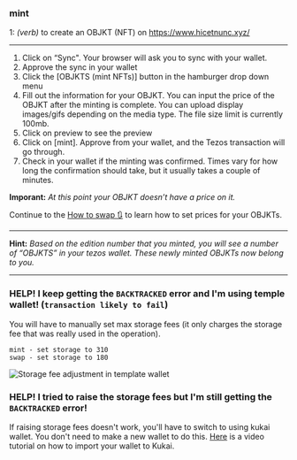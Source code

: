 ### **mint**

1: _(verb)_ to create an OBJKT (NFT) on https://www.hicetnunc.xyz/

***

1. Click on “Sync". Your browser will ask you to sync with your wallet.
2. Approve the sync in your wallet
3. Click the [OBJKTS (mint NFTs)] button in the hamburger drop down menu
6. Fill out the information for your OBJKT. You can input the price of the OBJKT after the minting is complete. You can upload display images/gifs depending on the media type. The file size limit is currently 100mb.
7. Click on preview to see the preview
8. Click on [mint]. Approve from your wallet, and the Tezos transaction will go through.
9. Check in your wallet if the minting was confirmed. Times vary for how long the confirmation should take, but it usually takes a couple of minutes.

**Imporant:** _At this point your OBJKT doesn’t have a price on it._ 

Continue to the [How to swap 🔃](https://github.com/hicetnunc2000/hicetnunc/wiki/How-to-swap-🔃) to learn how to set prices for your OBJKTs.

***

**Hint:** _Based on the edition number that you minted, you will see a number of “OBJKTS” in your tezos wallet. These newly minted OBJKTs now belong to you._


***

### HELP! I keep getting the `BACKTRACKED` error and I'm using temple wallet! (`transaction likely to fail`)
You will have to manually set max storage fees (it only charges the storage fee that was really used in the operation). 

```suggested parameters:
mint - set storage to 310
swap - set storage to 180
```
![Storage fee adjustment in template wallet](https://i.ibb.co/7W3FNRR/Screen-Shot-2021-05-24-at-10-33-33-AM.png)

### HELP! I tried to raise the storage fees but I'm still getting the `BACKTRACKED` error!
If raising storage fees doesn't work, you'll have to switch to using kukai wallet. You don't need to make a new wallet to do this. [Here](https://youtu.be/_9TwCzBBJGU) is a video tutorial on how to import your wallet to Kukai.

